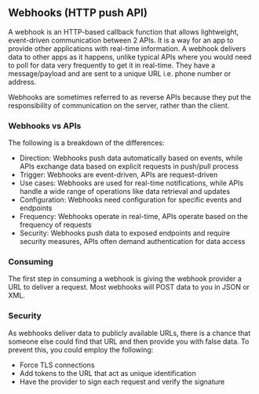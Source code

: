 ## Webhooks (HTTP push API)

A webhook is an HTTP-based callback function that allows lightweight, event-driven communication between 2 APIs. It is a way for an app to provide other applications with real-time information. A webhook delivers data to other apps as it happens, unlike typical APIs where you would need to poll for data very frequently to get it in real-time. They have a message/payload and are sent to a unique URL i.e. phone number or address.

Webhooks are sometimes referred to as reverse APIs because they put the responsibility of communication on the server, rather than the client.

### Webhooks vs APIs

The following is a breakdown of the differences:

- Direction: Webhooks push data automatically based on events, while APIs exchange data based on explicit requests in push/pull process
- Trigger: Webhooks are event-driven, APIs are request-driven
- Use cases: Webhooks are used for real-time notifications, while APIs handle a wide range of operations like data retrieval and updates
- Configuration: Webhooks need configuration for specific events and endpoints
- Frequency: Webhooks operate in real-time, APIs operate based on the frequency of requests
- Security: Webhooks push data to exposed endpoints and require security measures, APIs often demand authentication for data access

### Consuming

The first step in consuming a webhook is giving the webhook provider a URL to deliver a request. Most webhooks will POST data to you in JSON or XML.

### Security

As webhooks deliver data to publicly available URLs, there is a chance that someone else could find that URL and then provide you with false data. To prevent this, you could employ the following:

- Force TLS connections
- Add tokens to the URL that act as unique identification
- Have the provider to sign each request and verify the signature
